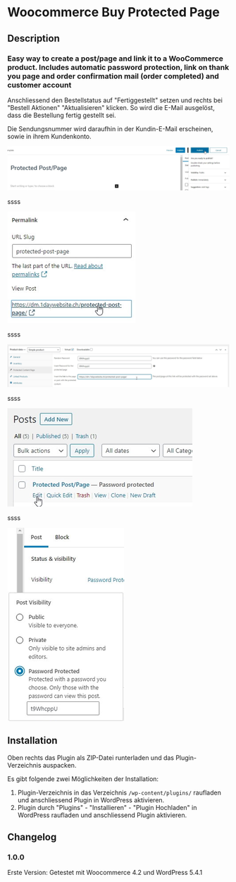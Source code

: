 # Woocommerce Buy Protected Page

## Description ##

### Easy way to create a post/page and link it to a WooCommerce product. Includes automatic password protection, link on thank you page and order confirmation mail (order completed) and customer account ###

Anschliessend den Bestellstatus auf "Fertiggestellt" setzen und rechts bei "Bestell Aktionen" "Aktualisieren" klicken. So wird die E-Mail ausgelöst, dass die Bestellung fertig gestellt sei.

Die Sendungsnummer wird daraufhin in der Kundin-E-Mail erscheinen, sowie in ihrem Kundenkonto.

![woocommerce-buy-protected-page-one](woocommerce-buy-protected-page-one.jpg)

ssss

![woocommerce-buy-protected-page-two](woocommerce-buy-protected-page-two.jpg)

ssss

![woocommerce-buy-protected-page-three](woocommerce-buy-protected-page-three.jpg)

ssss

![woocommerce-buy-protected-page-four](woocommerce-buy-protected-page-four.jpg)

ssss

![woocommerce-buy-protected-page-five](woocommerce-buy-protected-page-five.jpg)



## Installation ##
Oben rechts das Plugin als ZIP-Datei runterladen und das Plugin-Verzeichnis auspacken.

Es gibt folgende zwei Möglichkeiten der Installation:

1. Plugin-Verzeichnis in das Verzeichnis `/wp-content/plugins/` raufladen und anschliessend Plugin in WordPress aktivieren.
2. Plugin durch "Plugins" - "Installieren" - "Plugin Hochladen" in WordPress raufladen und anschliessend Plugin aktivieren.


## Changelog ##

### 1.0.0 ###
Erste Version: Getestet mit Woocommerce 4.2 und WordPress 5.4.1

